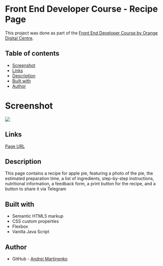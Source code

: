 # Front End Developer Course - Recipe Page

This project was done as part of the [Front End Developer Course by Orange Digital Centre](https://digitalcenter.orange.md/).

## Table of contents
- [Screenshot](#screenshot)
- [Links](#links)
- [Description](#Description)
- [Built with](#built-with)
- [Author](#author)

# Screenshot

![](/images/screenshot.png)

## Links

[Page URL](https://axinitm.github.io/ODC-Recipe/)

## Description
This page contains a recipe for apple pie, featuring a photo of the pie, the estimated preparation time, a list of ingredients, step-by-step instructions, nutritional information, a feedback form, a print button for the recipe, and a button to share it via Telegram

## Built with

- Semantic HTML5 markup
- CSS custom properties
- Flexbox
- Vanilla Java Script

## Author

- GitHub - [Andrei Martinenko](https://github.com/AxinitM)
